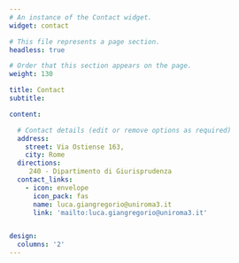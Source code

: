 ```yaml
---
# An instance of the Contact widget.
widget: contact

# This file represents a page section.
headless: true

# Order that this section appears on the page.
weight: 130

title: Contact
subtitle:

content:

  # Contact details (edit or remove options as required)
  address:
    street: Via Ostiense 163, 
    city: Rome
  directions: 
     240 - Dipartimento di Giurisprudenza 
  contact_links:
    - icon: envelope
      icon_pack: fas
      name: luca.giangregorio@uniroma3.it
      link: 'mailto:luca.giangregorio@uniroma3.it'


design:
  columns: '2'
---
```

